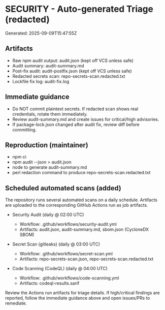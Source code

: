 # SECURITY - Auto-generated Triage (redacted)

Generated: 2025-09-09T15:47:55Z

## Artifacts

- Raw npm audit output: audit.json (kept off VCS unless safe)
- Audit summary: audit-summary.md
- Post-fix audit: audit-postfix.json (kept off VCS unless safe)
- Redacted secrets scan: repo-secrets-scan.redacted.txt
- Lockfile fix log: audit-fix.log

## Immediate guidance

- Do NOT commit plaintext secrets. If redacted scan shows real credentials, rotate them immediately.
- Review audit-summary.md and create issues for critical/high advisories.
- If package-lock.json changed after audit fix, review diff before committing.

## Reproduction (maintainer)

- npm ci
- npm audit --json > audit.json
- node <audit-summary one-liner> to generate audit-summary.md
- perl redaction command to produce repo-secrets-scan.redacted.txt

## Scheduled automated scans (added)

The repository runs several automated scans on a daily schedule. Artifacts are uploaded to the corresponding GitHub Actions run as job artifacts.

- Security Audit (daily @ 02:00 UTC)
  - Workflow: .github/workflows/security-audit.yml
  - Artifacts: audit.json, audit-summary.md, sbom.json (CycloneDX SBOM)

- Secret Scan (gitleaks) (daily @ 03:00 UTC)
  - Workflow: .github/workflows/secret-scan.yml
  - Artifacts: repo-secrets-scan.json, repo-secrets-scan.redacted.txt

- Code Scanning (CodeQL) (daily @ 04:00 UTC)
  - Workflow: .github/workflows/code-scanning.yml
  - Artifacts: codeql-results.sarif

Review the Actions run artifacts for triage details. If high/critical findings are reported, follow the immediate guidance above and open issues/PRs to remediate.
